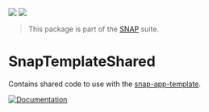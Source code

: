 <!-- Copy badges from SPI -->
[![](https://img.shields.io/endpoint?url=https%3A%2F%2Fswiftpackageindex.com%2Fapi%2Fpackages%2Fsimonnickel%2Fsnap-template-shared%2Fbadge%3Ftype%3Dplatforms)](https://swiftpackageindex.com/simonnickel/snap-template-shared)
[![](https://img.shields.io/endpoint?url=https%3A%2F%2Fswiftpackageindex.com%2Fapi%2Fpackages%2Fsimonnickel%2Fsnap-template-shared%2Fbadge%3Ftype%3Dswift-versions)](https://swiftpackageindex.com/simonnickel/snap-template-shared) 

> This package is part of the [SNAP](https://github.com/simonnickel/snap) suite.


# SnapTemplateShared

Contains shared code to use with the [snap-app-template](https://github.com/simonnickel/snap-app-template).

[![Documentation][documentation badge]][documentation] 

[documentation]: https://swiftpackageindex.com/simonnickel/snap-template-shared/main/documentation/snaptemplateshared
[documentation badge]: https://img.shields.io/badge/Documentation-DocC-blue
